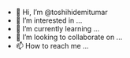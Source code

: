 - 👋 Hi, I’m @toshihidemitumar
- 👀 I’m interested in ...
- 🌱 I’m currently learning ...
- 💞️ I’m looking to collaborate on ...
- 📫 How to reach me ...

<!---
toshihidemitumar/toshihidemitumar is a ✨ special ✨ repository because its `README.md` (this file) appears on your GitHub profile.
You can click the Preview link to take a look at your changes.
--->
